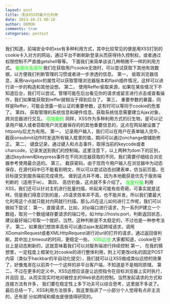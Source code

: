 ```yaml
---
layout: post
title: 浅谈XSS的最大化利用
date: 2013-10-21 00:18
author: DEMON
comments: true
categories: pentest
---
```

我们知道，前端安全中的xss有多种利用方式，其中比较常见的便是用XSS打到的cookie卡入对方的网站，通过平台不断刷新登录从而获得持久控制权，或者通过权限控制不严直接getshell等等。
下面我们来简单谈谈几种稍微不一样的利用方式。
<span style="color: #00ff00;">敏感信息探测</span>
我们在获取用户cookie无效时，可以尝试获取下其他有效数据，以方便我们判断管理的习惯或者进一步渗透的信息。
第一， 偷取浏览器信息，采用navigator的属性可以获取管理浏览器版本和flash插件情况，这样可以进行进一步的构造和其他设想。
第二， 使用Reffer偷取来源，如果在某些情况下不知道后台，我们可以尝试。管理可能在后台看见你的请求或留言进行点击或查看操作，我们如果能获取到reffer就相当于得到后台了。
第三， 重要参数的暴露，同样是Reffer，可能会泄露一些认证的重要参数，这有时可以等同于cookie的危害了。
第四， 获取管理的系统信息和硬件信息。获取系统信息需要建立Ajax对象，跨浏览器进行交互。
<span style="color: #00ff00;">窃取密码</span>
同样，XSS作为多种利用方式的衍生物，是可以记录用户输入或者窃取用户浏览器保存的的其他重要信息的，这点在网站被设置了httponly后尤为有用。
第一， 记录用户输入，我们可以在用户在表单输入完毕，截获onsubmit动作时发送所有输入框里的值，期间可以通过onchange做辅助修正。
第二， 键盘记录，通过键入和点击事件，取得当前的keycode或者charcode，记录发送到我们的控制端。这里注意下，以上两种为dom下的区别，通过keydown和keypress事件在不同浏览器获取的不同，我们需要仔细结合浏览器参考使用最合适的。
第三， 截获密码，由于现而今用户输入在浏览器中为动态保存，在源代码中已不能看到明文，所以可以尝试动态创建表单，仿当前页面，在目标提交到服务端前完成填充。
做到这点并不难，因为本地截获是优先于服务端判断的（适用于ie）。
第四， 高仿钓鱼，这点就不多介绍了。
<span style="color: #00ff00;">批量扫描</span>
利用XSS，我们还可以针对主机进行批量扫描，听起来可能有些奇葩，可事实就是这样。但是我们得意识到的是，JS请求效率并不高，也不能并发，所以我们要最大化利用这个点就只能对内网就行扫描。那么JS在这儿如何进行工作呢，我们可以做如下尝试：
第一，直接请求，比如，对ip端口进行请求，为一系列IP建立一个数组，取另一个数组储存要请求的端口号。如:http://hosts:port，判断返回状态，建议最好端口号取一个就好。当然，这种判断是不太稳定的，不过也是一种参考法子。
第二，如果我们想效率高些可以通过ajax发起跨域请求，调用XDomainRequest或者XMLHttpRequest进行对url的打开的请求，通过返回值判断。其中加上timeout的时间，更稳定一些。
<span style="color: #00ff00;">XSS远控</span>
大家都知道，cookie在平台上是动态刷新的，这就意味着我们可以对服务端进行持续控制
第一， 在我的猜想里，一定程度上框架化对cookie的进行整体利用，附上可更改id名的固定POST内容（类似于hackbar的半自动化提交），我们就可以让XSS做成类似远控的效果了，好像鬼哥在以前弄个一个这样的非平台客户端，不知道是不是相同原理。
第二，不过在更多的定义中，XSS远控应该是让远控指令在目标浏览器上实时执行，并且回
显。从而实现实时地对被控主的Web状态的控制。当然发起请求的方式和连接方法有许多，
我们要在稳定性上多下功夫可以综合思考，这里就不多说了。
最后总结一下，XSS利用方法很多，我这里指讲了一小部分个人觉得有点非主流的，还有部
分如跨域和蠕虫是很值得研究的。
